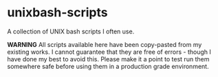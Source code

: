 # unixbash-scripts
A collection of UNIX bash scripts I often use. 

**WARNING**
All scripts available here have been copy-pasted from my existing works. 
I cannot guarantee that they are free of errors - though I have done my best to avoid this.
Please make it a point to test run them somewhere safe before using them in a production grade environment.
